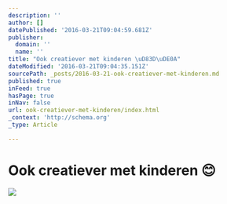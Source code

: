 ```yaml
---
description: ''
author: []
datePublished: '2016-03-21T09:04:59.681Z'
publisher:
  domain: ''
  name: ''
title: "Ook creatiever met kinderen \uD83D\uDE0A"
dateModified: '2016-03-21T09:04:35.151Z'
sourcePath: _posts/2016-03-21-ook-creatiever-met-kinderen.md
published: true
inFeed: true
hasPage: true
inNav: false
url: ook-creatiever-met-kinderen/index.html
_context: 'http://schema.org'
_type: Article

---
```

# Ook creatiever met kinderen 😊
![](https://the-grid-user-content.s3-us-west-2.amazonaws.com/82bf79d0-a43c-407a-9410-ecefff10e52b.png)